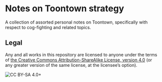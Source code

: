 # Notes on Toontown strategy

A collection of assorted personal notes on Toontown, specifically with respect
to cog-fighting and related topics.

## Legal

Any and all works in this repository are licensed to anyone under the terms of
[the Creative Commons Attribution-ShareAlike License, version
4.0](https://creativecommons.org/licenses/by-sa/4.0/) (or any greater version
of the same license, at the licensee&rsquo;s option).

![CC BY-SA 4.0+](https://i.creativecommons.org/l/by-sa/4.0/88x31.png
"CC BY-SA 4.0+")
